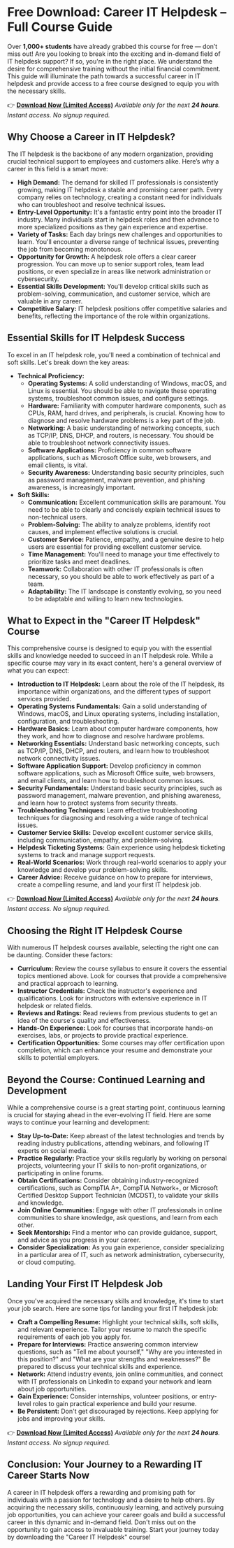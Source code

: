 # Free Download: Career IT Helpdesk – Full Course Guide

Over **1,000+ students** have already grabbed this course for free — don’t miss out!
Are you looking to break into the exciting and in-demand field of IT helpdesk support? If so, you're in the right place. We understand the desire for comprehensive training without the initial financial commitment. This guide will illuminate the path towards a successful career in IT helpdesk and provide access to a free course designed to equip you with the necessary skills.

👉 [**Download Now (Limited Access)**](https://udemywork.com/career-it-helpdesk)
_Available only for the next **24 hours**. Instant access. No signup required._

## Why Choose a Career in IT Helpdesk?

The IT helpdesk is the backbone of any modern organization, providing crucial technical support to employees and customers alike. Here’s why a career in this field is a smart move:

*   **High Demand:** The demand for skilled IT professionals is consistently growing, making IT helpdesk a stable and promising career path. Every company relies on technology, creating a constant need for individuals who can troubleshoot and resolve technical issues.
*   **Entry-Level Opportunity:** It's a fantastic entry point into the broader IT industry. Many individuals start in helpdesk roles and then advance to more specialized positions as they gain experience and expertise.
*   **Variety of Tasks:** Each day brings new challenges and opportunities to learn. You'll encounter a diverse range of technical issues, preventing the job from becoming monotonous.
*   **Opportunity for Growth:** A helpdesk role offers a clear career progression. You can move up to senior support roles, team lead positions, or even specialize in areas like network administration or cybersecurity.
*   **Essential Skills Development:** You'll develop critical skills such as problem-solving, communication, and customer service, which are valuable in any career.
*   **Competitive Salary:** IT helpdesk positions offer competitive salaries and benefits, reflecting the importance of the role within organizations.

## Essential Skills for IT Helpdesk Success

To excel in an IT helpdesk role, you'll need a combination of technical and soft skills. Let's break down the key areas:

*   **Technical Proficiency:**
    *   **Operating Systems:** A solid understanding of Windows, macOS, and Linux is essential. You should be able to navigate these operating systems, troubleshoot common issues, and configure settings.
    *   **Hardware:** Familiarity with computer hardware components, such as CPUs, RAM, hard drives, and peripherals, is crucial. Knowing how to diagnose and resolve hardware problems is a key part of the job.
    *   **Networking:** A basic understanding of networking concepts, such as TCP/IP, DNS, DHCP, and routers, is necessary. You should be able to troubleshoot network connectivity issues.
    *   **Software Applications:** Proficiency in common software applications, such as Microsoft Office suite, web browsers, and email clients, is vital.
    *   **Security Awareness:** Understanding basic security principles, such as password management, malware prevention, and phishing awareness, is increasingly important.
*   **Soft Skills:**
    *   **Communication:** Excellent communication skills are paramount. You need to be able to clearly and concisely explain technical issues to non-technical users.
    *   **Problem-Solving:** The ability to analyze problems, identify root causes, and implement effective solutions is crucial.
    *   **Customer Service:** Patience, empathy, and a genuine desire to help users are essential for providing excellent customer service.
    *   **Time Management:** You'll need to manage your time effectively to prioritize tasks and meet deadlines.
    *   **Teamwork:** Collaboration with other IT professionals is often necessary, so you should be able to work effectively as part of a team.
    *   **Adaptability:** The IT landscape is constantly evolving, so you need to be adaptable and willing to learn new technologies.

## What to Expect in the "Career IT Helpdesk" Course

This comprehensive course is designed to equip you with the essential skills and knowledge needed to succeed in an IT helpdesk role. While a specific course may vary in its exact content, here's a general overview of what you can expect:

*   **Introduction to IT Helpdesk:** Learn about the role of the IT helpdesk, its importance within organizations, and the different types of support services provided.
*   **Operating Systems Fundamentals:** Gain a solid understanding of Windows, macOS, and Linux operating systems, including installation, configuration, and troubleshooting.
*   **Hardware Basics:** Learn about computer hardware components, how they work, and how to diagnose and resolve hardware problems.
*   **Networking Essentials:** Understand basic networking concepts, such as TCP/IP, DNS, DHCP, and routers, and learn how to troubleshoot network connectivity issues.
*   **Software Application Support:** Develop proficiency in common software applications, such as Microsoft Office suite, web browsers, and email clients, and learn how to troubleshoot common issues.
*   **Security Fundamentals:** Understand basic security principles, such as password management, malware prevention, and phishing awareness, and learn how to protect systems from security threats.
*   **Troubleshooting Techniques:** Learn effective troubleshooting techniques for diagnosing and resolving a wide range of technical issues.
*   **Customer Service Skills:** Develop excellent customer service skills, including communication, empathy, and problem-solving.
*   **Helpdesk Ticketing Systems:** Gain experience using helpdesk ticketing systems to track and manage support requests.
*   **Real-World Scenarios:** Work through real-world scenarios to apply your knowledge and develop your problem-solving skills.
*   **Career Advice:** Receive guidance on how to prepare for interviews, create a compelling resume, and land your first IT helpdesk job.

👉 [**Download Now (Limited Access)**](https://udemywork.com/career-it-helpdesk)
_Available only for the next **24 hours**. Instant access. No signup required._

## Choosing the Right IT Helpdesk Course

With numerous IT helpdesk courses available, selecting the right one can be daunting. Consider these factors:

*   **Curriculum:** Review the course syllabus to ensure it covers the essential topics mentioned above. Look for courses that provide a comprehensive and practical approach to learning.
*   **Instructor Credentials:** Check the instructor's experience and qualifications. Look for instructors with extensive experience in IT helpdesk or related fields.
*   **Reviews and Ratings:** Read reviews from previous students to get an idea of the course's quality and effectiveness.
*   **Hands-On Experience:** Look for courses that incorporate hands-on exercises, labs, or projects to provide practical experience.
*   **Certification Opportunities:** Some courses may offer certification upon completion, which can enhance your resume and demonstrate your skills to potential employers.

## Beyond the Course: Continued Learning and Development

While a comprehensive course is a great starting point, continuous learning is crucial for staying ahead in the ever-evolving IT field. Here are some ways to continue your learning and development:

*   **Stay Up-to-Date:** Keep abreast of the latest technologies and trends by reading industry publications, attending webinars, and following IT experts on social media.
*   **Practice Regularly:** Practice your skills regularly by working on personal projects, volunteering your IT skills to non-profit organizations, or participating in online forums.
*   **Obtain Certifications:** Consider obtaining industry-recognized certifications, such as CompTIA A+, CompTIA Network+, or Microsoft Certified Desktop Support Technician (MCDST), to validate your skills and knowledge.
*   **Join Online Communities:** Engage with other IT professionals in online communities to share knowledge, ask questions, and learn from each other.
*   **Seek Mentorship:** Find a mentor who can provide guidance, support, and advice as you progress in your career.
*   **Consider Specialization:** As you gain experience, consider specializing in a particular area of IT, such as network administration, cybersecurity, or cloud computing.

## Landing Your First IT Helpdesk Job

Once you've acquired the necessary skills and knowledge, it's time to start your job search. Here are some tips for landing your first IT helpdesk job:

*   **Craft a Compelling Resume:** Highlight your technical skills, soft skills, and relevant experience. Tailor your resume to match the specific requirements of each job you apply for.
*   **Prepare for Interviews:** Practice answering common interview questions, such as "Tell me about yourself," "Why are you interested in this position?" and "What are your strengths and weaknesses?" Be prepared to discuss your technical skills and experience.
*   **Network:** Attend industry events, join online communities, and connect with IT professionals on LinkedIn to expand your network and learn about job opportunities.
*   **Gain Experience:** Consider internships, volunteer positions, or entry-level roles to gain practical experience and build your resume.
*   **Be Persistent:** Don't get discouraged by rejections. Keep applying for jobs and improving your skills.

👉 [**Download Now (Limited Access)**](https://udemywork.com/career-it-helpdesk)
_Available only for the next **24 hours**. Instant access. No signup required._

## Conclusion: Your Journey to a Rewarding IT Career Starts Now

A career in IT helpdesk offers a rewarding and promising path for individuals with a passion for technology and a desire to help others. By acquiring the necessary skills, continuously learning, and actively pursuing job opportunities, you can achieve your career goals and build a successful career in this dynamic and in-demand field. Don't miss out on the opportunity to gain access to invaluable training. Start your journey today by downloading the "Career IT Helpdesk" course!
